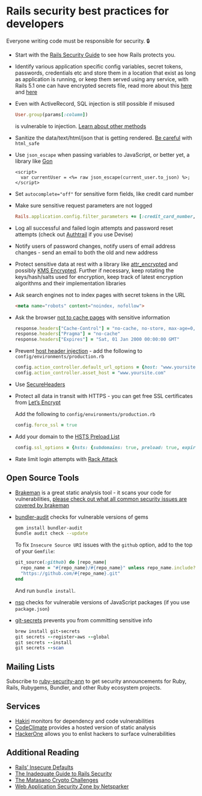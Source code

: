 # Rails security best practices for developers

Everyone writing code must be responsible for security. :lock:

- Start with the [Rails Security Guide](http://guides.rubyonrails.org/security.html) to see how Rails protects you.

- Identify various application specific config variables, secret tokens, passwords, credentials etc and store them in a location that exist as long as application is running, or keep them served using any service, with Rails 5.1 one can have encrypted secrets file, read more about this [here](https://www.google.co.in/search?q=rails+secrets+encrypted) and [here](https://medium.com/poka-techblog/the-best-way-to-store-secrets-in-your-app-is-not-to-store-secrets-in-your-app-308a6807d3ed)

- Even with ActiveRecord, SQL injection is still possible if misused

  ```ruby
  User.group(params[:column])
  ```

  is vulnerable to injection. [Learn about other methods](https://rails-sqli.org)

- Sanitize the data/text/html/json that is getting rendered. [Be careful](https://product.reverb.com/2015/08/29/stay-safe-while-using-html_safe-in-rails/) with `html_safe`

- Use `json_escape` when passing variables to JavaScript, or better yet, a library like [Gon](https://github.com/gazay/gon)

  ```erb
  <script>
    var currentUser = <%= raw json_escape(current_user.to_json) %>;
  </script>
  ```

- Set `autocomplete="off"` for sensitive form fields, like credit card number

- Make sure sensitive request parameters are not logged

  ```ruby
  Rails.application.config.filter_parameters += [:credit_card_number, :password, :username, :login]
  ```

- Log all successful and failed login attempts and password reset attempts (check out [Authtrail](https://github.com/ankane/authtrail) if you use Devise)

- Notify users of password changes, notify users of email address changes - send an email to both the old and new address

- Protect sensitive data at rest with a library like [attr_encrypted](https://github.com/attr-encrypted/attr_encrypted) and possibly [KMS Encrypted](https://github.com/ankane/kms_encrypted). Further if necessary, keep rotating the keys/hash/salts used for encryption, keep track of latest encryption algorithms and their implementation libraries 

- Ask search engines not to index pages with secret tokens in the URL

  ```html
  <meta name="robots" content="noindex, nofollow">
  ```

- Ask the browser [not to cache pages](https://stackoverflow.com/a/748646) with sensitive information

  ```ruby
  response.headers["Cache-Control"] = "no-cache, no-store, max-age=0, must-revalidate"
  response.headers["Pragma"] = "no-cache"
  response.headers["Expires"] = "Sat, 01 Jan 2000 00:00:00 GMT"
  ```

- Prevent [host header injection](http://carlos.bueno.org/2008/06/host-header-injection.html) - add the following to `config/environments/production.rb`

  ```ruby
  config.action_controller.default_url_options = {host: "www.yoursite.com"}
  config.action_controller.asset_host = "www.yoursite.com"
  ```

- Use [SecureHeaders](https://github.com/twitter/secureheaders)

- Protect all data in transit with HTTPS - you can get free SSL certificates from [Let’s Encrypt](https://letsencrypt.org/)

  Add the following to `config/environments/production.rb`

  ```ruby
  config.force_ssl = true
  ```

- Add your domain to the [HSTS Preload List](https://hstspreload.org/)

  ```ruby
  config.ssl_options = {hsts: {subdomains: true, preload: true, expires: 1.year}}
  ```

- Rate limit login attempts with [Rack Attack](https://github.com/kickstarter/rack-attack)



## Open Source Tools

- [Brakeman](https://github.com/presidentbeef/brakeman) is a great static analysis tool - it scans your code for vulnerabilities, [please check out what all common security issues are covered by brakeman](https://github.com/presidentbeef/brakeman/tree/master/docs/warning_types)
- [bundler-audit](https://github.com/rubysec/bundler-audit) checks for vulnerable versions of gems

  ```sh
  gem install bundler-audit
  bundle audit check --update
  ```

  To fix `Insecure Source URI` issues with the `github` option, add to the top of your `Gemfile`:

  ```ruby
  git_source(:github) do |repo_name|
    repo_name = "#{repo_name}/#{repo_name}" unless repo_name.include?("/")
    "https://github.com/#{repo_name}.git"
  end
  ```

  And run `bundle install`.

- [nsp](https://github.com/nodesecurity/nsp) checks for vulnerable versions of JavaScript packages (if you use `package.json`)
- [git-secrets](https://github.com/awslabs/git-secrets) prevents you from committing sensitive info

  ```ruby
  brew install git-secrets
  git secrets --register-aws --global
  git secrets --install
  git secrets --scan
  ```

## Mailing Lists

Subscribe to [ruby-security-ann](https://groups.google.com/forum/#!forum/ruby-security-ann) to get security announcements for Ruby, Rails, Rubygems, Bundler, and other Ruby ecosystem projects.

## Services

- [Hakiri](https://hakiri.io/) monitors for dependency and code vulnerabilities
- [CodeClimate](https://codeclimate.com/) provides a hosted version of static analysis
- [HackerOne](https://hackerone.com/) allows you to enlist hackers to surface vulnerabilities

## Additional Reading

- [Rails’ Insecure Defaults](https://codeclimate.com/blog/rails-insecure-defaults/)
- [The Inadequate Guide to Rails Security](https://blog.honeybadger.io/ruby-security-tutorial-and-rails-security-guide/)
- [The Matasano Crypto Challenges](https://cryptopals.com/)
- [Web Application Security Zone by Netsparker](https://www.netsparker.com/blog/web-security/)

